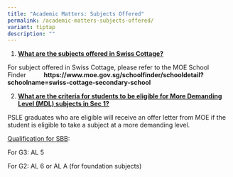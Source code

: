 ```yaml
---
title: "Academic Matters: Subjects Offered"
permalink: /academic-matters-subjects-offered/
variant: tiptap
description: ""
---
```

<p></p>
<ol data-tight="true" class="tight">
<li>
<p><strong><u>What are the subjects offered in Swiss Cottage?</u></strong>
</p>
</li>
</ol>
<p>For subject offered in Swiss Cottage, please refer to the MOE School Finder<strong>&nbsp;&nbsp;&nbsp;&nbsp;&nbsp;&nbsp;&nbsp;&nbsp;&nbsp;&nbsp;&nbsp; <a rel="noopener noreferrer nofollow" target="_blank">https://www.moe.gov.sg/schoolfinder/schooldetail?schoolname=swiss-cottage-secondary-school</a></strong>
</p>
<ol start="2" data-tight="true" class="tight">
<li>
<p><strong><u>What are the criteria for students to be eligible for More Demanding Level (MDL) subjects in Sec 1?</u></strong>
</p>
</li>
</ol>
<p>PSLE graduates who are eligible will receive an offer letter from MOE
if the student is eligible to take a subject at a more demanding level.</p>
<p><u>Qualification for SBB</u>:</p>
<p>For G3: AL 5</p>
<p>For G2: AL 6 or AL A (for foundation subjects)</p>